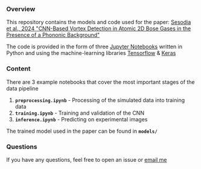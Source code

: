 ### **Overview**

This repository contains the models and code used for the paper: [Sesodia et al., 2024 "CNN-Based Vortex Detection in Atomic 2D Bose Gases in the Presence of a Phononic Background"](https://arxiv.org/abs/2410.13829)

The code is provided in the form of three [Jupyter Notebooks](https://jupyter.org/) written in Python and using the machine-learning libraries [Tensorflow](https://www.tensorflow.org/) & [Keras](https://keras.io/)

### **Content**

There are 3 example notebooks that cover the most important stages of the data pipeline

1. **`preprocessing.ipynb`** - Processing of the simulated data into training data
2. **`training.ipynb`** - Training and validation of the CNN
3. **`inference.ipynb`** - Predicting on experimental images

The trained model used in the paper can be found in **`models/`**

### **Questions**

If you have any questions, feel free to open an issue or [email me](mailto:magnus.sesodia@physics.ox.ac.uk)
